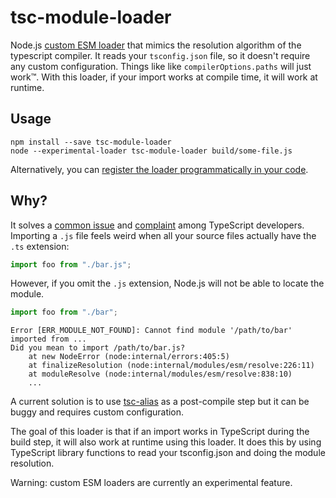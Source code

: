 # tsc-module-loader

Node.js [custom ESM loader](https://nodejs.org/api/esm.html#loaders) that mimics the resolution algorithm of the typescript compiler. It reads your `tsconfig.json` file, so it doesn't require any custom configuration. Things like like `compilerOptions.paths` will just work™. With this loader, if your import works at compile time, it will work at runtime.

## Usage

```console
npm install --save tsc-module-loader
node --experimental-loader tsc-module-loader build/some-file.js
```

Alternatively, you can [register the loader programmatically in your code](https://nodejs.org/api/module.html#moduleregister).

## Why?

It solves a [common issue](https://stackoverflow.com/questions/62619058/appending-js-extension-on-relative-import-statements-during-typescript-compilat) and [complaint](https://github.com/microsoft/TypeScript/issues/16577) among TypeScript developers. Importing a `.js` file feels weird when all your source files actually have the `.ts` extension:

```typescript
import foo from "./bar.js";
```

However, if you omit the `.js` extension, Node.js will not be able to locate the module.

```typescript
import foo from "./bar";
```

```console
Error [ERR_MODULE_NOT_FOUND]: Cannot find module '/path/to/bar'  imported from ...
Did you mean to import /path/to/bar.js?
    at new NodeError (node:internal/errors:405:5)
    at finalizeResolution (node:internal/modules/esm/resolve:226:11)
    at moduleResolve (node:internal/modules/esm/resolve:838:10)
    ...
```

A current solution is to use [tsc-alias](https://github.com/justkey007/tsc-alias) as a post-compile step but it can be buggy and requires custom configuration.

The goal of this loader is that if an import works in TypeScript during the build step, it will also work at runtime using this loader. It does this by using TypeScript library functions to read your tsconfig.json and doing the module resolution.

Warning: custom ESM loaders are currently an experimental feature.
